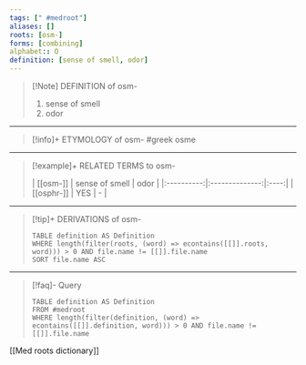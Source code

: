```yaml
---
tags: [" #medroot"]
aliases: []
roots: [osm-]
forms: [combining]
alphabet:: O
definition: [sense of smell, odor]
---
```

>[!Note] DEFINITION of osm-
>1. sense of smell
>2. odor
_____
>[!info]+ ETYMOLOGY of osm-
>#greek osme
_____
>[!example]+ RELATED TERMS to osm-
>
>|  [[osm-]]  | sense of smell | odor |
|:----------:|:--------------:|:----:|
| [[osphr-]] |      YES       | -     |
_____
>[!tip]+ DERIVATIONS of osm-
>```dataview
>TABLE definition AS Definition 
>WHERE length(filter(roots, (word) => econtains([[]].roots, word))) > 0 AND file.name != [[]].file.name
>SORT file.name ASC
>```
___
>[!faq]- Query
>```dataview
>TABLE definition AS Definition
>FROM #medroot
>WHERE length(filter(definition, (word) => econtains([[]].definition, word))) > 0 AND file.name != [[]].file.name
>```

[[Med roots dictionary]]